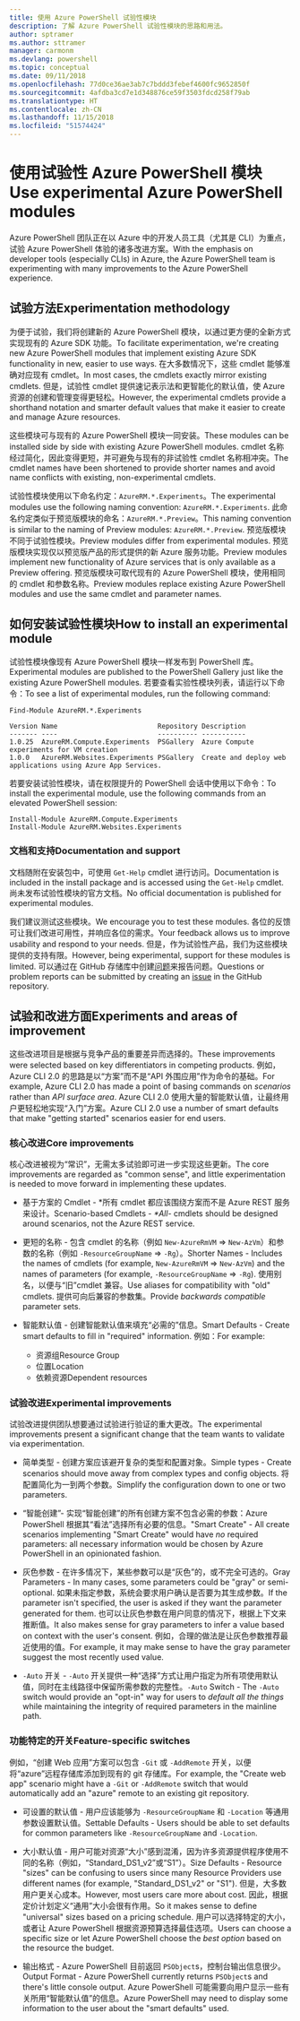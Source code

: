 ```yaml
---
title: 使用 Azure PowerShell 试验性模块
description: 了解 Azure PowerShell 试验性模块的思路和用法。
author: sptramer
ms.author: sttramer
manager: carmonm
ms.devlang: powershell
ms.topic: conceptual
ms.date: 09/11/2018
ms.openlocfilehash: 77d0ce36ae3ab7c7bddd3febef4600fc9652850f
ms.sourcegitcommit: 4afdba3cd7e1d348876ce59f3503fdcd258f79ab
ms.translationtype: HT
ms.contentlocale: zh-CN
ms.lasthandoff: 11/15/2018
ms.locfileid: "51574424"
---
```

# <a name="use-experimental-azure-powershell-modules"></a><span data-ttu-id="9aab6-103">使用试验性 Azure PowerShell 模块</span><span class="sxs-lookup"><span data-stu-id="9aab6-103">Use experimental Azure PowerShell modules</span></span>

<span data-ttu-id="9aab6-104">Azure PowerShell 团队正在以 Azure 中的开发人员工具（尤其是 CLI）为重点，试验 Azure PowerShell 体验的诸多改进方案。</span><span class="sxs-lookup"><span data-stu-id="9aab6-104">With the emphasis on developer tools (especially CLIs) in Azure, the Azure PowerShell team is experimenting with many improvements to the Azure PowerShell experience.</span></span>

## <a name="experimentation-methodology"></a><span data-ttu-id="9aab6-105">试验方法</span><span class="sxs-lookup"><span data-stu-id="9aab6-105">Experimentation methodology</span></span>

<span data-ttu-id="9aab6-106">为便于试验，我们将创建新的 Azure PowerShell 模块，以通过更方便的全新方式实现现有的 Azure SDK 功能。</span><span class="sxs-lookup"><span data-stu-id="9aab6-106">To facilitate experimentation, we're creating new Azure PowerShell modules that implement existing Azure SDK functionality in new, easier to use ways.</span></span> <span data-ttu-id="9aab6-107">在大多数情况下，这些 cmdlet 能够准确对应现有 cmdlet。</span><span class="sxs-lookup"><span data-stu-id="9aab6-107">In most cases, the cmdlets exactly mirror existing cmdlets.</span></span> <span data-ttu-id="9aab6-108">但是，试验性 cmdlet 提供速记表示法和更智能化的默认值，使 Azure 资源的创建和管理变得更轻松。</span><span class="sxs-lookup"><span data-stu-id="9aab6-108">However, the experimental cmdlets provide a shorthand notation and smarter default values that make it easier to create and manage Azure resources.</span></span>

<span data-ttu-id="9aab6-109">这些模块可与现有的 Azure PowerShell 模块一同安装。</span><span class="sxs-lookup"><span data-stu-id="9aab6-109">These modules can be installed side by side with existing Azure PowerShell modules.</span></span> <span data-ttu-id="9aab6-110">cmdlet 名称经过简化，因此变得更短，并可避免与现有的非试验性 cmdlet 名称相冲突。</span><span class="sxs-lookup"><span data-stu-id="9aab6-110">The cmdlet names have been shortened to provide shorter names and avoid name conflicts with existing, non-experimental cmdlets.</span></span>

<span data-ttu-id="9aab6-111">试验性模块使用以下命名约定：`AzureRM.*.Experiments`。</span><span class="sxs-lookup"><span data-stu-id="9aab6-111">The experimental modules use the following naming convention: `AzureRM.*.Experiments`.</span></span> <span data-ttu-id="9aab6-112">此命名约定类似于预览版模块的命名：`AzureRM.*.Preview`。</span><span class="sxs-lookup"><span data-stu-id="9aab6-112">This naming convention is similar to the naming of Preview modules: `AzureRM.*.Preview`.</span></span> <span data-ttu-id="9aab6-113">预览版模块不同于试验性模块。</span><span class="sxs-lookup"><span data-stu-id="9aab6-113">Preview modules differ from experimental modules.</span></span> <span data-ttu-id="9aab6-114">预览版模块实现仅以预览版产品的形式提供的新 Azure 服务功能。</span><span class="sxs-lookup"><span data-stu-id="9aab6-114">Preview modules implement new functionality of Azure services that is only available as a Preview offering.</span></span> <span data-ttu-id="9aab6-115">预览版模块可取代现有的 Azure PowerShell 模块，使用相同的 cmdlet 和参数名称。</span><span class="sxs-lookup"><span data-stu-id="9aab6-115">Preview modules replace existing Azure PowerShell modules and use the same cmdlet and parameter names.</span></span>

## <a name="how-to-install-an-experimental-module"></a><span data-ttu-id="9aab6-116">如何安装试验性模块</span><span class="sxs-lookup"><span data-stu-id="9aab6-116">How to install an experimental module</span></span>

<span data-ttu-id="9aab6-117">试验性模块像现有 Azure PowerShell 模块一样发布到 PowerShell 库。</span><span class="sxs-lookup"><span data-stu-id="9aab6-117">Experimental modules are published to the PowerShell Gallery just like the existing Azure PowerShell modules.</span></span> <span data-ttu-id="9aab6-118">若要查看实验性模块列表，请运行以下命令：</span><span class="sxs-lookup"><span data-stu-id="9aab6-118">To see a list of experimental modules, run the following command:</span></span>

```azurepowershell-interactive
Find-Module AzureRM.*.Experiments
```

```output
Version Name                         Repository Description
------- ----                         ---------- -----------
1.0.25  AzureRM.Compute.Experiments  PSGallery  Azure Compute experiments for VM creation
1.0.0   AzureRM.Websites.Experiments PSGallery  Create and deploy web applications using Azure App Services.
```

<span data-ttu-id="9aab6-119">若要安装试验性模块，请在权限提升的 PowerShell 会话中使用以下命令：</span><span class="sxs-lookup"><span data-stu-id="9aab6-119">To install the experimental module, use the following commands from an elevated PowerShell session:</span></span>

```azurepowershell-interactive
Install-Module AzureRM.Compute.Experiments
Install-Module AzureRM.Websites.Experiments
```

### <a name="documentation-and-support"></a><span data-ttu-id="9aab6-120">文档和支持</span><span class="sxs-lookup"><span data-stu-id="9aab6-120">Documentation and support</span></span>

<span data-ttu-id="9aab6-121">文档随附在安装包中，可使用 `Get-Help` cmdlet 进行访问。</span><span class="sxs-lookup"><span data-stu-id="9aab6-121">Documentation is included in the install package and is accessed using the `Get-Help` cmdlet.</span></span> <span data-ttu-id="9aab6-122">尚未发布试验性模块的官方文档。</span><span class="sxs-lookup"><span data-stu-id="9aab6-122">No official documentation is published for experimental modules.</span></span>

<span data-ttu-id="9aab6-123">我们建议测试这些模块。</span><span class="sxs-lookup"><span data-stu-id="9aab6-123">We encourage you to test these modules.</span></span> <span data-ttu-id="9aab6-124">各位的反馈可让我们改进可用性，并响应各位的需求。</span><span class="sxs-lookup"><span data-stu-id="9aab6-124">Your feedback allows us to improve usability and respond to your needs.</span></span> <span data-ttu-id="9aab6-125">但是，作为试验性产品，我们为这些模块提供的支持有限。</span><span class="sxs-lookup"><span data-stu-id="9aab6-125">However, being experimental, support for these modules is limited.</span></span> <span data-ttu-id="9aab6-126">可以通过在 GitHub 存储库中创建[问题](https://github.com/Azure/azure-powershell/issues)来报告问题。</span><span class="sxs-lookup"><span data-stu-id="9aab6-126">Questions or problem reports can be submitted by creating an [issue](https://github.com/Azure/azure-powershell/issues) in the GitHub repository.</span></span>

## <a name="experiments-and-areas-of-improvement"></a><span data-ttu-id="9aab6-127">试验和改进方面</span><span class="sxs-lookup"><span data-stu-id="9aab6-127">Experiments and areas of improvement</span></span>

<span data-ttu-id="9aab6-128">这些改进项目是根据与竞争产品的重要差异而选择的。</span><span class="sxs-lookup"><span data-stu-id="9aab6-128">These improvements were selected based on key differentiators in competing products.</span></span> <span data-ttu-id="9aab6-129">例如，Azure CLI 2.0 的思路是以“方案”而不是“API 外围应用”作为命令的基础。</span><span class="sxs-lookup"><span data-stu-id="9aab6-129">For example, Azure CLI 2.0 has made a point of basing commands on _scenarios_ rather than _API surface area_.</span></span>
<span data-ttu-id="9aab6-130">Azure CLI 2.0 使用大量的智能默认值，让最终用户更轻松地实现“入门”方案。</span><span class="sxs-lookup"><span data-stu-id="9aab6-130">Azure CLI 2.0 use a number of smart defaults that make "getting started" scenarios easier for end users.</span></span>

### <a name="core-improvements"></a><span data-ttu-id="9aab6-131">核心改进</span><span class="sxs-lookup"><span data-stu-id="9aab6-131">Core improvements</span></span>

<span data-ttu-id="9aab6-132">核心改进被视为“常识”，无需太多试验即可进一步实现这些更新。</span><span class="sxs-lookup"><span data-stu-id="9aab6-132">The core improvements are regarded as "common sense", and little experimentation is needed to move forward in implementing these updates.</span></span>

- <span data-ttu-id="9aab6-133">基于方案的 Cmdlet - \*所有 cmdlet 都应该围绕方案而不是 Azure REST 服务来设计。</span><span class="sxs-lookup"><span data-stu-id="9aab6-133">Scenario-based Cmdlets - <em>\*All</em>- cmdlets should be designed around scenarios, not the Azure REST service.</span></span>

- <span data-ttu-id="9aab6-134">更短的名称 - 包含 cmdlet 的名称（例如 `New-AzureRmVM` => `New-AzVm`）和参数的名称（例如 `-ResourceGroupName` => `-Rg`）。</span><span class="sxs-lookup"><span data-stu-id="9aab6-134">Shorter Names - Includes the names of cmdlets (for example, `New-AzureRmVM` => `New-AzVm`) and the names of parameters (for example, `-ResourceGroupName` => `-Rg`).</span></span> <span data-ttu-id="9aab6-135">使用别名，以便与“旧”cmdlet 兼容。</span><span class="sxs-lookup"><span data-stu-id="9aab6-135">Use aliases for compatibility with "old" cmdlets.</span></span> <span data-ttu-id="9aab6-136">提供可向后兼容的参数集。</span><span class="sxs-lookup"><span data-stu-id="9aab6-136">Provide _backwards compatible_ parameter sets.</span></span>

- <span data-ttu-id="9aab6-137">智能默认值 - 创建智能默认值来填充“必需的”信息。</span><span class="sxs-lookup"><span data-stu-id="9aab6-137">Smart Defaults - Create smart defaults to fill in "required" information.</span></span> <span data-ttu-id="9aab6-138">例如：</span><span class="sxs-lookup"><span data-stu-id="9aab6-138">For example:</span></span>
  - <span data-ttu-id="9aab6-139">资源组</span><span class="sxs-lookup"><span data-stu-id="9aab6-139">Resource Group</span></span>
  - <span data-ttu-id="9aab6-140">位置</span><span class="sxs-lookup"><span data-stu-id="9aab6-140">Location</span></span>
  - <span data-ttu-id="9aab6-141">依赖资源</span><span class="sxs-lookup"><span data-stu-id="9aab6-141">Dependent resources</span></span>

### <a name="experimental-improvements"></a><span data-ttu-id="9aab6-142">试验改进</span><span class="sxs-lookup"><span data-stu-id="9aab6-142">Experimental improvements</span></span>

<span data-ttu-id="9aab6-143">试验改进提供团队想要通过试验进行验证的重大更改。</span><span class="sxs-lookup"><span data-stu-id="9aab6-143">The experimental improvements present a significant change that the team wants to validate via experimentation.</span></span>

- <span data-ttu-id="9aab6-144">简单类型 - 创建方案应该避开复杂的类型和配置对象。</span><span class="sxs-lookup"><span data-stu-id="9aab6-144">Simple types - Create scenarios should move away from complex types and config objects.</span></span> <span data-ttu-id="9aab6-145">将配置简化为一到两个参数。</span><span class="sxs-lookup"><span data-stu-id="9aab6-145">Simplify the configuration down to one or two parameters.</span></span>

- <span data-ttu-id="9aab6-146">“智能创建”- 实现“智能创建”的所有创建方案不包含必需的参数：Azure PowerShell 根据其“看法”选择所有必要的信息。</span><span class="sxs-lookup"><span data-stu-id="9aab6-146">"Smart Create" - All create scenarios implementing "Smart Create" would have _no_ required parameters: all necessary information would be chosen by Azure PowerShell in an opinionated fashion.</span></span>

- <span data-ttu-id="9aab6-147">灰色参数 - 在许多情况下，某些参数可以是“灰色”的，或不完全可选的。</span><span class="sxs-lookup"><span data-stu-id="9aab6-147">Gray Parameters - In many cases, some parameters could be "gray" or semi-optional.</span></span> <span data-ttu-id="9aab6-148">如果未指定参数，系统会要求用户确认是否要为其生成参数。</span><span class="sxs-lookup"><span data-stu-id="9aab6-148">If the parameter isn't specified, the user is asked if they want the parameter generated for them.</span></span> <span data-ttu-id="9aab6-149">也可以让灰色参数在用户同意的情况下，根据上下文来推断值。</span><span class="sxs-lookup"><span data-stu-id="9aab6-149">It also makes sense for gray parameters to infer a value based on context with the user's consent.</span></span>
  <span data-ttu-id="9aab6-150">例如，合理的做法是让灰色参数推荐最近使用的值。</span><span class="sxs-lookup"><span data-stu-id="9aab6-150">For example, it may make sense to have the gray parameter suggest the most recently used value.</span></span>

- <span data-ttu-id="9aab6-151">`-Auto` 开关 - `-Auto` 开关提供一种“选择”方式让用户指定为所有项使用默认值，同时在主线路径中保留所需参数的完整性。</span><span class="sxs-lookup"><span data-stu-id="9aab6-151">`-Auto` Switch - The `-Auto` switch would provide an "opt-in" way for users to _default all the things_ while maintaining the integrity of required parameters in the mainline path.</span></span>

### <a name="feature-specific-switches"></a><span data-ttu-id="9aab6-152">功能特定的开关</span><span class="sxs-lookup"><span data-stu-id="9aab6-152">Feature-specific switches</span></span>

<span data-ttu-id="9aab6-153">例如，“创建 Web 应用”方案可以包含 `-Git` 或 `-AddRemote` 开关，以便将“azure”远程存储库添加到现有的 git 存储库。</span><span class="sxs-lookup"><span data-stu-id="9aab6-153">For example, the "Create web app" scenario might have a `-Git` or `-AddRemote` switch that would automatically add an "azure" remote to an existing git repository.</span></span>

- <span data-ttu-id="9aab6-154">可设置的默认值 - 用户应该能够为 `-ResourceGroupName` 和 `-Location` 等通用参数设置默认值。</span><span class="sxs-lookup"><span data-stu-id="9aab6-154">Settable Defaults - Users should be able to set defaults for common parameters like `-ResourceGroupName` and `-Location`.</span></span>

- <span data-ttu-id="9aab6-155">大小默认值 - 用户可能对资源“大小”感到混淆，因为许多资源提供程序使用不同的名称（例如，“Standard\_DS1\_v2”或“S1”）。</span><span class="sxs-lookup"><span data-stu-id="9aab6-155">Size Defaults - Resource "sizes" can be confusing to users since many Resource Providers use different names (for example, "Standard\_DS1\_v2" or "S1").</span></span> <span data-ttu-id="9aab6-156">但是，大多数用户更关心成本。</span><span class="sxs-lookup"><span data-stu-id="9aab6-156">However, most users care more about cost.</span></span> <span data-ttu-id="9aab6-157">因此，根据定价计划定义“通用”大小会很有作用。</span><span class="sxs-lookup"><span data-stu-id="9aab6-157">So it makes sense to define "universal" sizes based on a pricing schedule.</span></span> <span data-ttu-id="9aab6-158">用户可以选择特定的大小，或者让 Azure PowerShell 根据资源预算选择最佳选项。</span><span class="sxs-lookup"><span data-stu-id="9aab6-158">Users can choose a specific size or let Azure PowerShell choose the _best option_ based on the resource the budget.</span></span>

- <span data-ttu-id="9aab6-159">输出格式 - Azure PowerShell 目前返回 `PSObject`s，控制台输出信息很少。</span><span class="sxs-lookup"><span data-stu-id="9aab6-159">Output Format - Azure PowerShell currently returns `PSObject`s and there's little console output.</span></span> <span data-ttu-id="9aab6-160">Azure PowerShell 可能需要向用户显示一些有关所用“智能默认值”的信息。</span><span class="sxs-lookup"><span data-stu-id="9aab6-160">Azure PowerShell may need to display some information to the user about the "smart defaults" used.</span></span>
